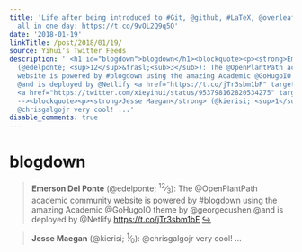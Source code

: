 ```yaml
---
title: 'Life after being introduced to #Git, @github, #LaTeX, @overleaf and #knitr
  all in one day: https://t.co/9vOL2Q9q5Q'
date: '2018-01-19'
linkTitle: /post/2018/01/19/
source: Yihui's Twitter Feeds
description: ' <h1 id="blogdown">blogdown</h1><blockquote><p><strong>Emerson Del Ponte</strong>
  (@edelponte; <sup>12</sup>&frasl;<sub>3</sub>): The @OpenPlantPath academic community
  website is powered by #blogdown using the amazing Academic @GoHugoIO theme by @georgecushen
  @and is deployed by @Netlify <a href="https://t.co/jTr3sbm1bF" target="_blank">https://t.co/jTr3sbm1bF</a>
  <a href="https://twitter.com/xieyihui/status/953798162820534275" target="_blank">&#8618;</a></p></blockquote><!--
  --><blockquote><p><strong>Jesse Maegan</strong> (@kierisi; <sup>1</sup>&frasl;<sub>0</sub>):
  @chrisgalgojr very cool! ...'
disable_comments: true
---
```

 <h1 id="blogdown">blogdown</h1><blockquote><p><strong>Emerson Del Ponte</strong> (@edelponte; <sup>12</sup>&frasl;<sub>3</sub>): The @OpenPlantPath academic community website is powered by #blogdown using the amazing Academic @GoHugoIO theme by @georgecushen @and is deployed by @Netlify <a href="https://t.co/jTr3sbm1bF" target="_blank">https://t.co/jTr3sbm1bF</a> <a href="https://twitter.com/xieyihui/status/953798162820534275" target="_blank">&#8618;</a></p></blockquote><!-- --><blockquote><p><strong>Jesse Maegan</strong> (@kierisi; <sup>1</sup>&frasl;<sub>0</sub>): @chrisgalgojr very cool! ...
